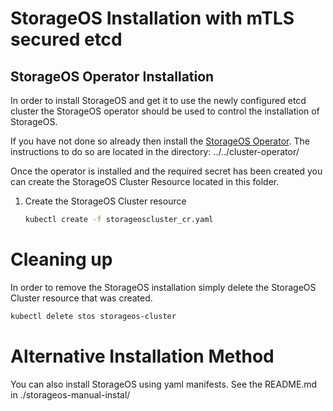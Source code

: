 # StorageOS Installation with mTLS secured etcd

## StorageOS Operator Installation

In order to install StorageOS and get it to use the newly configured etcd
cluster the StorageOS operator should be used to control the installation of
StorageOS. 

If you have not done so already then install the [StorageOS
Operator](https://docs.storageos.com/docs/reference/cluster-operator/). The
instructions to do so are located in the directory: ../../cluster-operator/

Once the operator is installed and the required secret has been created you can
create the StorageOS Cluster Resource located in this folder.

1. Create the StorageOS Cluster resource
    ```bash
    kubectl create -f storageoscluster_cr.yaml
    ```

# Cleaning up

In order to remove the StorageOS installation simply delete the StorageOS
Cluster resource that was created.

```bash
kubectl delete stos storageos-cluster 
```

# Alternative Installation Method

You can also install StorageOS using yaml manifests. See the README.md in
./storageos-manual-instal/
